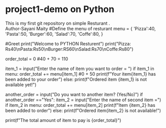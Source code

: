 # project1-demo on Python
This is my first git repository on simple Resturant .
<br>
Author-Sayani Maity
#Define the menu of resturant
menu = {
    'Pizza':40,
    'Pasta':50,
    'Burger':60,
    'Salad':70,
    'Coffe':80, 
}

#Greet
print("Welcome to PYTHON Resturent")
print("Pizza: Rs40\nPasta:Rs50\nBurger:RS60\nSalad:Rs70\nCoffe:Rs80")

order_total = 0
#40 + 70 = 110

item_1 = input("Enter the name of item you want to order = ")
if item_1 in menu:
    order_total += menu[item_1] #0 + 50
    print(f"Your item{item_1} has been added to your order")
else:
    print(f"Ordered item {item_1} is not available yet!")
       
another_order = input("Do you want to another item? (Yes/No)")
if another_order =="Yes":
    item_2 = input("Enter the name of second item =")
    if item_2 in menu:
        order_total += menu[item_2]
        print(f"Item {item_2} has been added to order")
    else:
        print(f"Ordered item{item_2} is not available!")
        
print(f"The total amount of item to pay is {order_total}")
